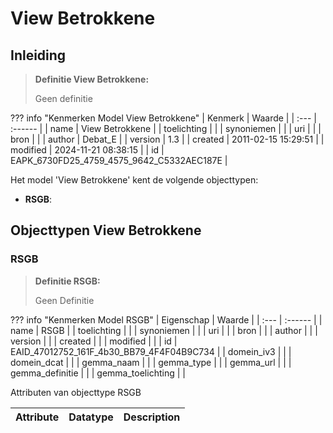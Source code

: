 # View Betrokkene
## Inleiding
> **Definitie View Betrokkene:** 
>
> Geen definitie

??? info "Kenmerken Model View Betrokkene"
    | Kenmerk | Waarde |
    | :--- | :------ |
    | name | View Betrokkene |
    | toelichting |  |
    | synoniemen |  |
    | uri |  |
    | bron |  |
    | author | Debat_E |
    | version | 1.3 |
    | created | 2011-02-15 15:29:51 |
    | modified | 2024-11-21 08:38:15 |
    | id | EAPK_6730FD25_4759_4575_9642_C5332AEC187E |
    

Het model 'View Betrokkene' kent de volgende objecttypen:

* **RSGB**: <Geen Definities>


## Objecttypen View Betrokkene


### RSGB
> **Definitie RSGB:** 
>
> Geen Definitie

??? info "Kenmerken Model RSGB"
    | Eigenschap | Waarde |
    | :--- | :------ |
    | name | RSGB |
    | toelichting |  |
    | synoniemen |  |
    | uri |  |
    | bron |  |
    | author |  |
    | version |  |
    | created |  |
    | modified |  |
    | id | EAID_47012752_161F_4b30_BB79_4F4F04B9C734 |
    | domein_iv3 |  |
    | domein_dcat |  |
    | gemma_naam |  |
    | gemma_type |  |
    | gemma_url |  |
    | gemma_definitie |  |
    | gemma_toelichting |  |
    

Attributen van objecttype RSGB

| Attribute | Datatype | Description |
| :--- | :--- | :--- |





